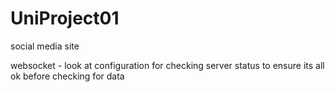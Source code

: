 # UniProject01
social media site

websocket - look at configuration for checking server status to ensure its all ok before checking for data